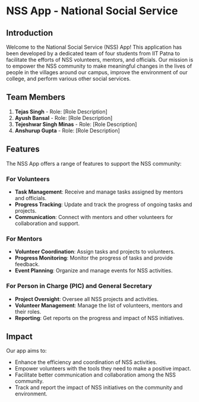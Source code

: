 # NSS App - National Social Service

## Introduction
Welcome to the National Social Service (NSS) App! This application has been developed by a dedicated team of four students from IIT Patna to facilitate the efforts of NSS volunteers, mentors, and officials. Our mission is to empower the NSS community to make meaningful changes in the lives of people in the villages around our campus, improve the environment of our college, and perform various other social services.

## Team Members
1. **Tejas Singh** - Role: [Role Description]
2. **Ayush Bansal** - Role: [Role Description]
3. **Tejeshwar Singh Minas** - Role: [Role Description]
4. **Anshurup Gupta** - Role: [Role Description]

## Features
The NSS App offers a range of features to support the NSS community:

### For Volunteers
- **Task Management**: Receive and manage tasks assigned by mentors and officials.
- **Progress Tracking**: Update and track the progress of ongoing tasks and projects.
- **Communication**: Connect with mentors and other volunteers for collaboration and support.

### For Mentors
- **Volunteer Coordination**: Assign tasks and projects to volunteers.
- **Progress Monitoring**: Monitor the progress of tasks and provide feedback.
- **Event Planning**: Organize and manage events for NSS activities.

### For Person in Charge (PIC) and General Secretary
- **Project Oversight**: Oversee all NSS projects and activities.
- **Volunteer Management**: Manage the list of volunteers, mentors and their roles.
- **Reporting**: Get reports on the progress and impact of NSS initiatives.

## Impact
Our app aims to:
- Enhance the efficiency and coordination of NSS activities.
- Empower volunteers with the tools they need to make a positive impact.
- Facilitate better communication and collaboration among the NSS community.
- Track and report the impact of NSS initiatives on the community and environment.

